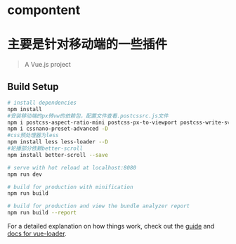 # compontent
# 主要是针对移动端的一些插件
> A Vue.js project

## Build Setup

``` bash
# install dependencies
npm install
#安装移动端的px转vw的依赖包，配置文件查看.postcssrc.js文件
npm i postcss-aspect-ratio-mini postcss-px-to-viewport postcss-write-svg postcss-cssnext postcss-viewport-units cssnano -D
npm i cssnano-preset-advanced -D
#css预处理器为less
npm install less less-loader --D
#轮播部分依赖better-scroll
npm install better-scroll --save

# serve with hot reload at localhost:8080
npm run dev

# build for production with minification
npm run build

# build for production and view the bundle analyzer report
npm run build --report
```

For a detailed explanation on how things work, check out the [guide](http://vuejs-templates.github.io/webpack/) and [docs for vue-loader](http://vuejs.github.io/vue-loader).
